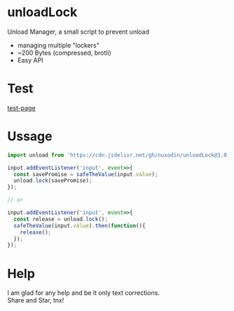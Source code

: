 # unloadLock
Unload Manager, a small script to prevent unload
- managing multiple "lockers"
- ~200 Bytes (compressed, brotli)
- Easy API

# Test

<a href="https://raw.githack.com/nuxodin/unloadLock/main/test.html">test-page</a>


# Ussage

```js
import unload from 'https://cdn.jsdelivr.net/gh/nuxodin/unloadLock@1.0.0/index.min.js';

input.addEventListener('input', event=>{
  const savePromise = safeTheValue(input.value);
  unload.lock(savePromise);
});

// or

input.addEventListener('input', event=>{
  const release = unload.lock();
  safeTheValue(input.value).then(function(){
    release();
  });
});
```

# Help
I am glad for any help and be it only text corrections.  
Share and Star, tnx!
